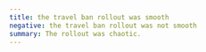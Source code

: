 ```yaml
---
title: the travel ban rollout was smooth
negative: the travel ban rollout was not smooth
summary: The rollout was chaotic.
---
```

